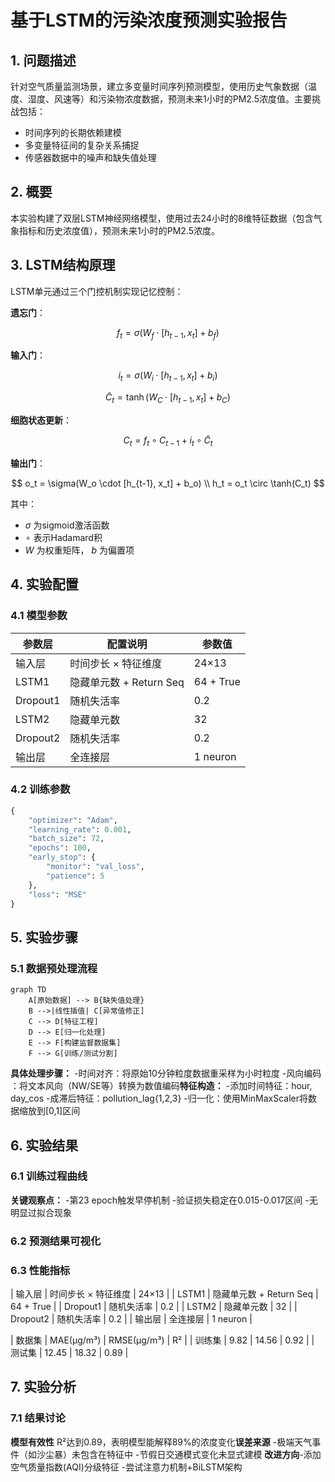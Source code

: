 # 基于LSTM的污染浓度预测实验报告

## 1. 问题描述
针对空气质量监测场景，建立多变量时间序列预测模型，使用历史气象数据（温度、湿度、风速等）和污染物浓度数据，预测未来1小时的PM2.5浓度值。主要挑战包括：
- 时间序列的长期依赖建模
- 多变量特征间的复杂关系捕捉
- 传感器数据中的噪声和缺失值处理

## 2. 概要
本实验构建了双层LSTM神经网络模型，使用过去24小时的8维特征数据（包含气象指标和历史浓度值），预测未来1小时的PM2.5浓度。

## 3. LSTM结构原理

LSTM单元通过三个门控机制实现记忆控制：

​**遗忘门**​：

$$ f_t = \sigma(W_f \cdot [h_{t-1}, x_t] + b_f) $$

​**输入门**​：

$$ i_t = \sigma(W_i \cdot [h_{t-1}, x_t] + b_i) $$


$$\tilde{C}_t = \tanh(W_C \cdot [h_{t-1}, x_t] + b_C) $$


​**细胞状态更新**​：

$$ C_t = f_t \circ C_{t-1} + i_t \circ \tilde{C}_t $$

​**输出门**​：

$$
o_t = \sigma(W_o \cdot [h_{t-1}, x_t] + b_o) \\
h_t = o_t \circ \tanh(C_t)
$$

其中：
- $\sigma$ 为sigmoid激活函数
- $\circ$ 表示Hadamard积
- $W$ 为权重矩阵， $b$ 为偏置项

## 4. 实验配置
### 4.1 模型参数
| 参数层         | 配置说明                  | 参数值       |
|----------------|-------------------------|-------------|
| 输入层         | 时间步长 × 特征维度       | 24×13       |
| LSTM1          | 隐藏单元数 + Return Seq | 64 + True   |
| Dropout1       | 随机失活率               | 0.2         |
| LSTM2          | 隐藏单元数               | 32          |
| Dropout2       | 随机失活率               | 0.2         |
| 输出层         | 全连接层                 | 1 neuron    |

### 4.2 训练参数
```python
{
    "optimizer": "Adam",
    "learning_rate": 0.001,
    "batch_size": 72,
    "epochs": 100,
    "early_stop": {
        "monitor": "val_loss",
        "patience": 5
    },
    "loss": "MSE"
}
```
## 5. 实验步骤
### 5.1 数据预处理流程
```mermaid
graph TD
    A[原始数据] --> B{缺失值处理}
    B -->|线性插值| C[异常值修正]
    C --> D[特征工程]
    D --> E[归一化处理]
    E --> F[构建监督数据集]
    F --> G[训练/测试分割]
```
**具体处理步骤：**
-​时间对齐​：将原始10分钟粒度数据重采样为小时粒度
-​风向编码​：将文本风向（NW/SE等）转换为数值编码
**​特征构造​：**
-添加时间特征：hour, day_cos
-成滞后特征：pollution_lag{1,2,3}
-归一化​：使用MinMaxScaler将数据缩放到[0,1]区间

## 6. 实验结果
### 6.1 训练过程曲线

**关键观察点：**
-第23 epoch触发早停机制
-验证损失稳定在0.015-0.017区间
-无明显过拟合现象

### 6.2 预测结果可视化

### 6.3 性能指标


| 输入层         | 时间步长 × 特征维度       | 24×13       |
| LSTM1          | 隐藏单元数 + Return Seq | 64 + True   |
| Dropout1       | 随机失活率               | 0.2         |
| LSTM2          | 隐藏单元数               | 32          |
| Dropout2       | 随机失活率               | 0.2         |
| 输出层         | 全连接层                 | 1 neuron    |

| 数据集 | MAE(μg/m³) | RMSE(μg/m³) | R² |
| 训练集 | 9.82 | 14.56 | 0.92 |
| 测试集 | 12.45 | 18.32 | 0.89 |

## 7. 实验分析
### 7.1 结果讨论
​**模型有效性​** 
R²达到0.89，表明模型能解释89%的浓度变化
​**误差来源​**
-极端天气事件（如沙尘暴）未包含在特征中
-节假日交通模式变化未显式建模
​**改进方向​**
-添加空气质量指数(AQI)分级特征
-尝试注意力机制+BiLSTM架构
